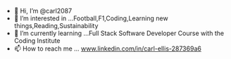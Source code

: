 - 👋 Hi, I’m @carl2087
- 👀 I’m interested in ...Football,F1,Coding,Learning new things,Reading,Sustainability 
- 🌱 I’m currently learning ...Full Stack Software Developer Course with the Coding Institute
- 📫 How to reach me ... www.linkedin.com/in/carl-ellis-287369a6

<!---
carl2087/carl2087 is a ✨ special ✨ repository because its `README.md` (this file) appears on your GitHub profile.
You can click the Preview link to take a look at your changes.
--->

